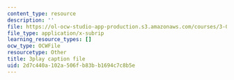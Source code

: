 ```yaml
---
content_type: resource
description: ''
file: https://ol-ocw-studio-app-production.s3.amazonaws.com/courses/3-091sc-introduction-to-solid-state-chemistry-fall-2010/2d7c440a102a506fb83bb1694c7c8b5e_AFS4JbQGB0c.vtt
file_type: application/x-subrip
learning_resource_types: []
ocw_type: OCWFile
resourcetype: Other
title: 3play caption file
uid: 2d7c440a-102a-506f-b83b-b1694c7c8b5e
---
```

